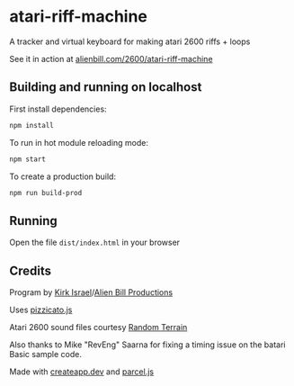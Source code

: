 # atari-riff-machine

A tracker and virtual keyboard for making atari 2600 riffs + loops

See it in action at [alienbill.com/2600/atari-riff-machine](https://alienbill.com/2600/atari-riff-machine/)

## Building and running on localhost

First install dependencies:

```sh
npm install
```

To run in hot module reloading mode:

```sh
npm start
```

To create a production build:

```sh
npm run build-prod
```

## Running

Open the file `dist/index.html` in your browser

## Credits

Program by [Kirk Israel](https://kirk.is/)/[Alien Bill Productions](https://alienbill.com/)

Uses [pizzicato.js](https://alemangui.github.io/pizzicato/)

Atari 2600 sound files courtesy [Random Terrain](https://www.randomterrain.com/)

Also thanks to Mike "RevEng" Saarna for fixing a timing issue on the batari Basic sample code.

Made with [createapp.dev](https://createapp.dev/) and [parcel.js](https://parceljs.org/)
